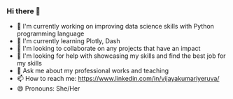 ### Hi there 👋

<!--
**VIJAYAYERUVA/VIJAYAYERUVA** is a ✨ _special_ ✨ repository because its `README.md` (this file) appears on your GitHub profile.

Here are some ideas to get you started:

- 🔭 I’m currently working on ...
- 🌱 I’m currently learning ...
- 👯 I’m looking to collaborate on ...
- 🤔 I’m looking for help with ...
- 💬 Ask me about ...
- 📫 How to reach me: ...
- 😄 Pronouns: ...
- ⚡ Fun fact: ...
-->


- 🔭 I'm currently working on improving data science skills with Python programming language
- 🌱 I'm currently learning Plotly, Dash
- 👯 I'm looking to collaborate on any projects that have an impact
- 🤔 I'm looking for help with showcasing my skills and find the best job for my skills
- 💬 Ask me about my professional works and teaching
- 📫 How to reach me: https://www.linkedin.com/in/vijayakumariyeruva/
- 😄 Pronouns: She/Her
